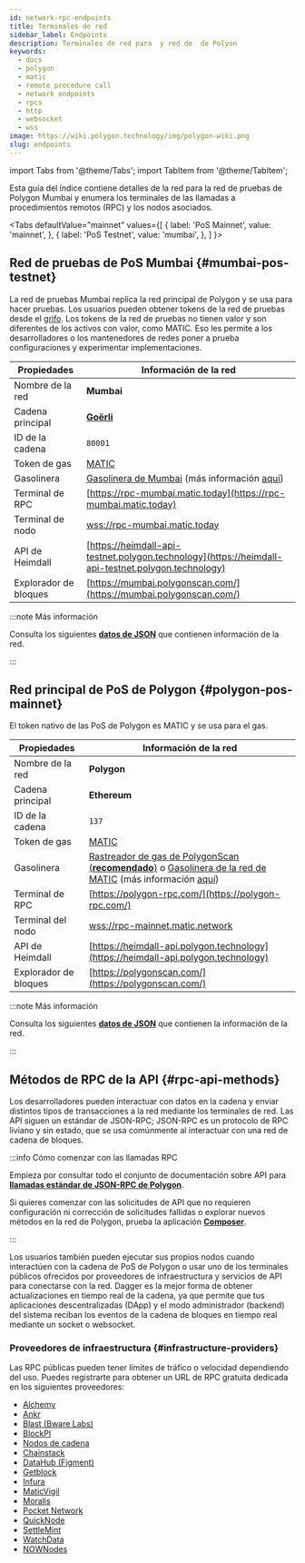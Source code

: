 ```yaml
---
id: network-rpc-endpoints
title: Terminales de red
sidebar_label: Endpoints
description: Terminales de red para  y red de  de Polyon
keywords:
  - docs
  - polygon
  - matic
  - remote procedure call
  - network endpoints
  - rpcs
  - http
  - websocket
  - wss
image: https://wiki.polygon.technology/img/polygon-wiki.png
slug: endpoints
---
```

import Tabs from '@theme/Tabs';
import TabItem from '@theme/TabItem';

Esta guía del índice contiene detalles de la red para la red de pruebas de Polygon Mumbai y enumera los terminales de las llamadas a procedimientos remotos (RPC) y los nodos asociados.

<Tabs
defaultValue="mainnet"
values={[
{ label: 'PoS Mainnet', value: 'mainnet', },
{ label: 'PoS Testnet', value: 'mumbai', },
]
}>
<TabItem value="mumbai">

## Red de pruebas de PoS Mumbai {#mumbai-pos-testnet}

La red de pruebas Mumbai replica la red principal de Polygon y se usa para hacer pruebas. Los usuarios pueden obtener
tokens de la red de pruebas desde el [grifo](https://faucet.polygon.technology/).
Los tokens de la red de pruebas no tienen valor y son diferentes de los activos con valor, como MATIC.
Eso les permite a los desarrolladores o los mantenedores de redes poner a prueba configuraciones y experimentar implementaciones.

| Propiedades | Información de la red |
| ---------------------------------- | ---------------------------------------------------------------- |
| Nombre de la red | **Mumbai** |
| Cadena principal | **[Goërli](https://goerli.net/)** |
| ID de la cadena | `80001` |
| Token de gas | [MATIC](gas-token) |
| Gasolinera | [Gasolinera de Mumbai](https://gasstation-mumbai.matic.today/v2) (más información [aquí](https://docs.polygon.technology/docs/develop/tools/polygon-gas-station/)) |
| Terminal de RPC | [https://rpc-mumbai.matic.today](https://rpc-mumbai.matic.today) |
| Terminal de nodo | [wss://rpc-mumbai.matic.today](wss://rpc-mumbai.matic.today) |
| API de Heimdall | [https://heimdall-api-testnet.polygon.technology](https://heimdall-api-testnet.polygon.technology) |
| Explorador de bloques | [https://mumbai.polygonscan.com/](https://mumbai.polygonscan.com/) |

:::note Más información

Consulta los siguientes [**datos de JSON**](https://static.matic.network/network/testnet/mumbai/index.json) que contienen
información de la red.

:::

</TabItem>
<TabItem value="mainnet">

## Red principal de PoS de Polygon {#polygon-pos-mainnet}

El token nativo de las PoS de Polygon es MATIC y se usa para el gas.

| Propiedades | Información de la red |
| ---------------------------------- | ---------------------------------------------------------------- |
| Nombre de la red | **Polygon** |
| Cadena principal | **Ethereum** |
| ID de la cadena | `137` |
| Token de gas | [MATIC](gas-token) |
| Gasolinera | [Rastreador de gas de PolygonScan (**recomendado**)](https://polygonscan.com/gastracker) o [Gasolinera de la red de MATIC](https://gasstation-mainnet.matic.network/v2) (más información [aquí](https://docs.polygon.technology/docs/develop/tools/polygon-gas-station/)) |
| Terminal de RPC | [https://polygon-rpc.com/](https://polygon-rpc.com/) |
| Terminal del nodo | [wss://rpc-mainnet.matic.network](wss://rpc-mainnet.matic.network) |
| API de Heimdall | [https://heimdall-api.polygon.technology](https://heimdall-api.polygon.technology) |
| Explorador de bloques | [https://polygonscan.com/](https://polygonscan.com/) |

:::note Más información

Consulta los siguientes [**datos de JSON**](https://github.com/maticnetwork/static/blob/master/network/mainnet/v1/index.json)
que contienen la información de la red.

:::

</TabItem>
</Tabs>

## Métodos de RPC de la API {#rpc-api-methods}

Los desarrolladores pueden interactuar con datos en la cadena y enviar distintos tipos de transacciones a
la red mediante los terminales de red. Las API siguen un estándar de JSON-RPC;
JSON-RPC es un protocolo de RPC liviano y sin estado,
que se usa comúnmente al interactuar con una red de cadena de bloques.

:::info Cómo comenzar con las llamadas RPC

Empieza por consultar todo el conjunto de documentación sobre API para
[**llamadas estándar de JSON-RPC de Polygon**](https://edge-docs.polygon.technology/docs/get-started/json-rpc-commands/).

Si quieres comenzar con las solicitudes de API que no requieren configuración ni corrección de solicitudes fallidas o
explorar nuevos métodos en la red de Polygon, prueba la aplicación [**Composer**](https://composer.alchemyapi.io?composer_state=%7B%22chain%22%3A2%2C%22network%22%3A401%2C%22methodName%22%3A%22eth_getBlockByNumber%22%2C%22paramValues%22%3A%5B%22latest%22%2Cfalse%5D%7D).

:::

Los usuarios también pueden ejecutar sus propios nodos cuando interactúen con la cadena de PoS de Polygon o usar
uno de los terminales públicos ofrecidos por proveedores de infraestructura y servicios de API para conectarse con
la red. Dagger es la mejor forma de obtener actualizaciones en tiempo real de la cadena, ya que permite
que tus aplicaciones descentralizadas (DApp) y el modo administrador (backend) del sistema reciban los eventos de la cadena de bloques en tiempo real mediante un socket o websocket.

### Proveedores de infraestructura {#infrastructure-providers}

Las RPC públicas pueden tener límites de tráfico o velocidad dependiendo del uso.
Puedes registrarte para obtener un URL de RPC gratuita dedicada en los siguientes proveedores:

* [Alchemy](https://www.alchemy.com/)
* [Ankr](https://www.ankr.com/)
* [Blast (Bware Labs)](https://blastapi.io/)
* [BlockPI](https://blockpi.io/)
* [Nodos de cadena](https://www.chainnodes.org/)
* [Chainstack](https://chainstack.com/build-better-with-polygon/)
* [DataHub (Figment)](https://datahub.figment.io)
* [Getblock](https://getblock.io/en/)
* [Infura](https://infura.io)
* [MaticVigil](https://rpc.maticvigil.com/)
* [Moralis](https://moralis.io)
* [Pocket Network](https://www.portal.pokt.network/)
* [QuickNode](https://www.quicknode.com/chains/matic)
* [SettleMint](https://docs.settlemint.com/docs/polygon-connect-to-a-node)
* [WatchData](https://docs.watchdata.io/blockchain-apis/polygon-api)
* [NOWNodes](https://nownodes.io/nodes/polygon-matic)
